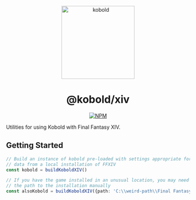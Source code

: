 <p align="center"><img src="https://github.com/ackwell/kobold/raw/master/kobold.png?raw=true" alt="kobold" height="200"></p>
<h1 align="center">@kobold/xiv</h1>
<p align="center">
	<a href="https://www.npmjs.com/package/@kobold/xiv" title="NPM"><img src="https://img.shields.io/npm/v/@kobold/xiv?style=flat-square" alt="NPM"></a>
</p>

Utilities for using Kobold with Final Fantasy XIV.

## Getting Started
```ts
// Build an instance of kobold pre-loaded with settings appropriate for reading
// data from a local installation of FFXIV
const kobold = buildKoboldXIV()

// If you have the game installed in an unusual location, you may need to pass
// the path to the installation manually
const alsoKobold = buildKoboldXIV({path: 'C:\\weird-path\\Final Fantasy XIV'})
```
